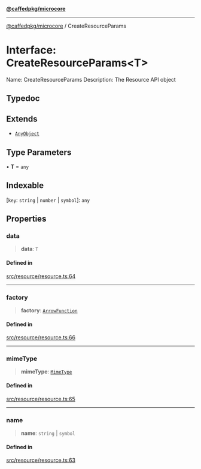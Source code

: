 [**@caffedpkg/microcore**](../README.md)

***

[@caffedpkg/microcore](../globals.md) / CreateResourceParams

# Interface: CreateResourceParams\<T\>

Name: CreateResourceParams
Description: The Resource API object

## Typedoc

## Extends

- [`AnyObject`](AnyObject.md)

## Type Parameters

• **T** = `any`

## Indexable

 \[`key`: `string` \| `number` \| `symbol`\]: `any`

## Properties

### data

> **data**: `T`

#### Defined in

[src/resource/resource.ts:64](https://github.com/caffed/microcore/blob/3444f5042af4893783a848f270124aa74f8db032/src/resource/resource.ts#L64)

***

### factory

> **factory**: [`ArrowFunction`](../type-aliases/ArrowFunction.md)

#### Defined in

[src/resource/resource.ts:66](https://github.com/caffed/microcore/blob/3444f5042af4893783a848f270124aa74f8db032/src/resource/resource.ts#L66)

***

### mimeType

> **mimeType**: [`MimeType`](../type-aliases/MimeType.md)

#### Defined in

[src/resource/resource.ts:65](https://github.com/caffed/microcore/blob/3444f5042af4893783a848f270124aa74f8db032/src/resource/resource.ts#L65)

***

### name

> **name**: `string` \| `symbol`

#### Defined in

[src/resource/resource.ts:63](https://github.com/caffed/microcore/blob/3444f5042af4893783a848f270124aa74f8db032/src/resource/resource.ts#L63)
